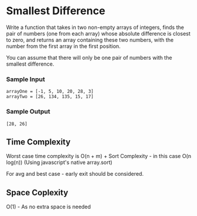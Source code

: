 # Smallest Difference

Write a function that takes in two non-empty arrays of integers, finds the
pair of numbers (one from each array) whose absolute difference is closest to
zero, and returns an array containing these two numbers, with the number from
the first array in the first position.

You can assume that there will only be one pair of numbers with the smallest
difference.

### Sample Input

```
arrayOne = [-1, 5, 10, 20, 28, 3]
arrayTwo = [26, 134, 135, 15, 17]
```

### Sample Output

```
[28, 26]
```

## Time Complexity

Worst case time complexity is O(n + m) + Sort Complexity - in this case O(n log(n)) (Using javascript's native array.sort)

For avg and best case - early exit should be considered.

## Space Coplexity

O(1) - As no extra space is needed
